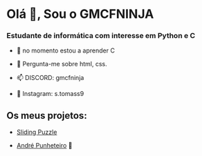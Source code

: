 # Olá 👋, Sou o GMCFNINJA

### Estudante de informática com interesse em Python e C

*   🌱 no momento estou a aprender C
    
*   💬 Pergunta-me sobre html, css.
    
*   📫 DISCORD: gmcfninja
    
*   📸 Instagram: s.tomass9
    

## Os meus projetos:

*   [Sliding Puzzle](https://gmcfninja.github.io/slide-puzle/)
    
*   [André Punheteiro](https://gmcfninja.github.io/andre/) 🔞